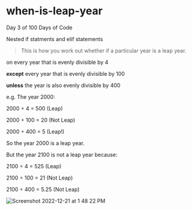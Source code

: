 # when-is-leap-year
 Day 3 of 100 Days of Code
 
 Nested if statments and elif statements

>This is how you work out whether if a particular year is a leap year.

on every year that is evenly divisible by 4 

**except** every year that is evenly divisible by 100 

**unless** the year is also evenly divisible by 400

e.g. The year 2000:

2000 ÷ 4 = 500 (Leap)

2000 ÷ 100 = 20 (Not Leap)

2000 ÷ 400 = 5 (Leap!)

So the year 2000 is a leap year.

But the year 2100 is not a leap year because:

2100 ÷ 4 = 525 (Leap)

2100 ÷ 100 = 21 (Not Leap)

2100 ÷ 400 = 5.25 (Not Leap)


![Screenshot 2022-12-21 at 1 48 22 PM](https://user-images.githubusercontent.com/33384698/209000150-3f799414-bc4f-4f46-9c27-e1fc55770167.png)
